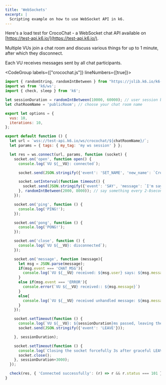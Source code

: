 ```yaml
---
title: 'WebSockets'
excerpt: |
  Scripting example on how to use WebSocket API in k6.
---
```


Here's a load test for CrocoChat - a WebSocket chat API available on [https://test-api.k6.io/](https://test-api.k6.io/).

Multiple VUs join a chat room and discuss various things for up to 1 minute, after which they disconnect. 

Each VU receives messages sent by all chat participants. 

<CodeGroup labels={["crocochat.js"]} lineNumbers={[true]}>

```javascript
import { randomString, randomIntBetween } from "https://jslib.k6.io/k6-utils/1.1.0/index.js";
import ws from 'k6/ws';
import { check, sleep } from 'k6';

let sessionDuration = randomIntBetween(10000, 60000); // user session between 10s and 1m
let chatRoomName = 'publicRoom'; // choose your chat room name

export let options = {
  vus: 10,
  iterations: 10, 
};

export default function () {
  let url = `wss://test-api.k6.io/ws/crocochat/${chatRoomName}/`;
  let params = { tags: { my_tag: 'my ws session' } };

  let res = ws.connect(url, params, function (socket) {
    socket.on('open', function open() {
      console.log(`VU ${__VU}: connected`);

      socket.send(JSON.stringify({'event': 'SET_NAME', 'new_name': `Croc ${__VU}`}));

      socket.setInterval(function timeout() {
        socket.send(JSON.stringify({'event': 'SAY', 'message': `I'm saying ${randomString(5)}`}));
      }, randomIntBetween(2000, 8000)); // say something every 2-8seconds
    });

    socket.on('ping', function () {
      console.log('PING!');
    });

    socket.on('pong', function () {
      console.log('PONG!');
    });

    socket.on('close', function () {
      console.log(`VU ${__VU}: disconnected`);
    });

    socket.on('message', function (message){
      let msg = JSON.parse(message);
      if(msg.event === 'CHAT_MSG'){
        console.log(`VU ${__VU} received: ${msg.user} says: ${msg.message}`)
      }
      else if(msg.event === 'ERROR'){
        console.error(`VU ${__VU} received:: ${msg.message}`)
      }
      else{
        console.log(`VU ${__VU} received unhandled message: ${msg.message}`)
      }
    });

    socket.setTimeout(function () {
      console.log(`VU ${__VU}: ${sessionDuration}ms passed, leaving the chat`);
      socket.send(JSON.stringify({'event': 'LEAVE'}));

    }, sessionDuration);

    socket.setTimeout(function () {
      console.log(`Closing the socket forcefully 3s after graceful LEAVE`);
      socket.close();
    }, sessionDuration+3000);
  });

  check(res, { 'Connected successfully': (r) => r && r.status === 101 });
}
```

</CodeGroup>
